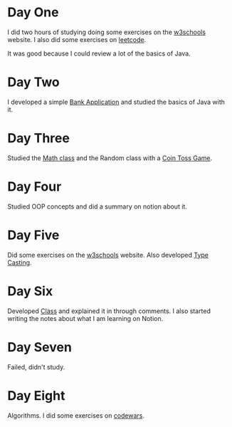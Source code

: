 # Day One

I did two hours of studying doing some exercises on the [w3schools](https://www.w3schools.com/java/default.asp) website. I also did some exercises on [leetcode](https://leetcode.com/).

It was good because I could review a lot of the basics of Java.

# Day Two

I developed a simple [Bank Application](./BankApplication.java) and studied the basics of Java with it.

# Day Three

Studied the [Math class](./MathJava.java) and the Random class with a [Coin Toss Game](./CoinToss.java).

# Day Four
Studied OOP concepts and did a summary on notion about it.

# Day Five
Did some exercises on the [w3schools](https://www.w3schools.com/java/default.asp) website. Also developed [Type Casting](./TypeCasting.java).

# Day Six
Developed [Class](./Class.java) and explained it in through comments. I also started writing the notes about what I am learning on Notion.

# Day Seven
Failed, didn't study.

# Day Eight
Algorithms. I did some exercises on [codewars](https://codewars.com/).